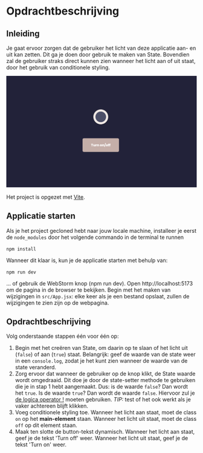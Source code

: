 # Opdrachtbeschrijving

## Inleiding

Je gaat ervoor zorgen dat de gebruiker het licht van deze applicatie aan- en uit kan zetten. Dit ga je doen door gebruik te maken van State. Bovendien zal de gebruiker straks direct kunnen zien wanneer het licht aan of uit staat, door het gebruik van conditionele styling.

![screenshot](src/assets/screenshot.png)

Het project is opgezet met [Vite](https://vitejs.dev/).

## Applicatie starten

Als je het project gecloned hebt naar jouw locale machine, installeer je eerst de `node_modules` door het volgende
commando in de terminal te runnen

```shell
npm install
```

Wanneer dit klaar is, kun je de applicatie starten met behulp van:

```shell
npm run dev
```

... of gebruik de WebStorm knop (npm run dev). Open http://localhost:5173 om de pagina in de browser te bekijken. Begin met
het maken van wijzigingen in `src/App.jsx`: elke keer als je een bestand opslaat, zullen de wijzigingen te zien zijn op
de webpagina.

## Opdrachtbeschrijving
Volg onderstaande stappen één voor één op:

1. Begin met het creëren van State, om daarin op te slaan of het licht uit (`false`) of aan (`true`) staat. Belangrijk: geef de waarde van de state weer in een `console.log`, zodat je het kunt zien wanneer de waarde van de state veranderd.
2. Zorg ervoor dat wanneer de gebruiker op de knop klikt, de State waarde wordt omgedraaid. Dit doe je door de state-setter methode te gebruiken die je in stap 1 hebt aangemaakt. Dus: is de waarde `false`? Dan wordt het `true`. Is de waarde `true`? Dan wordt de waarde `false`. Hiervoor zul je [de logica operator !](https://developer.mozilla.org/en-US/docs/Web/JavaScript/Reference/Operators/Logical_NOT) moeten gebruiken. _TIP:_ test of het ook werkt als je vaker achtereen blijft klikken.
3. Voeg conditionele styling toe. Wanneer het licht aan staat, moet de class `on` op het **main-element** staan. Wanneer het licht uit staat, moet de class `off` op dit element staan.
4. Maak ten slotte de button-tekst dynamisch. Wanneer het licht aan staat, geef je de tekst 'Turn off' weer. Wanneer het licht uit staat, geef je de tekst 'Turn on' weer.
